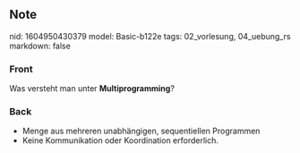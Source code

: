 ## Note
nid: 1604950430379
model: Basic-b122e
tags: 02_vorlesung, 04_uebung_rs
markdown: false

### Front
<p>Was versteht man unter <b>Multiprogramming</b>?

### Back
<div>
  <div>
    <ul>
      <li>Menge aus mehreren unabhängigen, sequentiellen Programmen
      <li>Keine Kommunikation oder Koordination erforderlich.
    </ul>
  </div>
</div>
